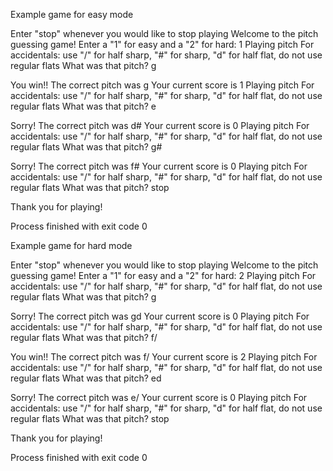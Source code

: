 Example game for easy mode

Enter "stop" whenever you would like to stop playing
Welcome to the pitch guessing game! Enter a "1" for easy and a "2" for hard: 1
Playing pitch
For accidentals: use "/" for half sharp, "#" for sharp, "d" for half flat, do not use regular flats
What was that pitch? g

You win!! The correct pitch was g
Your current score is 1
Playing pitch
For accidentals: use "/" for half sharp, "#" for sharp, "d" for half flat, do not use regular flats
What was that pitch? e

Sorry! The correct pitch was d#
Your current score is 0
Playing pitch
For accidentals: use "/" for half sharp, "#" for sharp, "d" for half flat, do not use regular flats
What was that pitch? g#

Sorry! The correct pitch was f#
Your current score is 0
Playing pitch
For accidentals: use "/" for half sharp, "#" for sharp, "d" for half flat, do not use regular flats
What was that pitch? stop

Thank you for playing!

Process finished with exit code 0



Example game for hard mode


Enter "stop" whenever you would like to stop playing
Welcome to the pitch guessing game! Enter a "1" for easy and a "2" for hard: 2
Playing pitch
For accidentals: use "/" for half sharp, "#" for sharp, "d" for half flat, do not use regular flats
What was that pitch? g

Sorry! The correct pitch was gd
Your current score is 0
Playing pitch
For accidentals: use "/" for half sharp, "#" for sharp, "d" for half flat, do not use regular flats
What was that pitch? f/

You win!! The correct pitch was f/
Your current score is 2
Playing pitch
For accidentals: use "/" for half sharp, "#" for sharp, "d" for half flat, do not use regular flats
What was that pitch? ed

Sorry! The correct pitch was e/
Your current score is 0
Playing pitch
For accidentals: use "/" for half sharp, "#" for sharp, "d" for half flat, do not use regular flats
What was that pitch? stop

Thank you for playing!

Process finished with exit code 0
